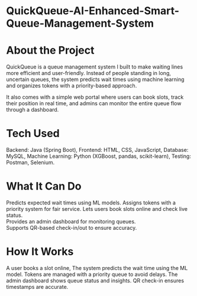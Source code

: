 # QuickQueue-AI-Enhanced-Smart-Queue-Management-System

# About the Project
QuickQueue is a queue management system I built to make waiting lines more efficient and user-friendly. Instead of people standing in long, uncertain queues, the system predicts wait times using machine learning and organizes tokens with a priority-based approach.

It also comes with a simple web portal where users can book slots, track their position in real time, and admins can monitor the entire queue flow through a dashboard.

# Tech Used
Backend: Java (Spring Boot), 
Frontend: HTML, CSS, JavaScript, 
Database: MySQL, 
Machine Learning: Python (XGBoost, pandas, scikit-learn), 
Testing: Postman, Selenium.

# What It Can Do
Predicts expected wait times using ML models.
Assigns tokens with a priority system for fair service. 
Lets users book slots online and check live status.  
Provides an admin dashboard for monitoring queues.  
Supports QR-based check-in/out to ensure accuracy.

# How It Works
A user books a slot online, 
The system predicts the wait time using the ML model.
Tokens are managed with a priority queue to avoid delays.
The admin dashboard shows queue status and insights.
QR check-in ensures timestamps are accurate.
